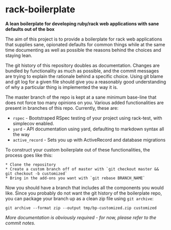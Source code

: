 # rack-boilerplate

**A lean boilerplate for developing ruby/rack web applications with sane defaults out of the box**

The aim of this project is to provide a boilerplate for rack web applications that supplies sane,
opionated defaults for common things while at the same time documenting as well as possible the reasons
behind the choices and staying lean.

The git history of this repository doubles as documentation. Changes are bundled by functionality as
much as possible, and the commit messages are trying to explain the rationale behind a specific 
choice. Using git blame and git log for a given file should give you a reasonably good understanding of
why a particular thing is implemented the way it is.

The master branch of the repo is kept at a sane minimum base-line that does not force too many opinions
on you. Various added functionalities are present in branches of this repo. Currently, these are:

  * `rspec` - Bootstraped RSpec testing of your project using rack-test, with simplecov enabled.
  * `yard` - API documentation using yard, defaulting to markdown syntax all the way
  * `active_record` - Sets you up with ActiveRecord and database migrations

To construct your custom boilerplate out of these functionalities, the process goes like this:

    * Clone the repository
    * Create a custom branch off of master with `git checkout master && git checkout -b customized` 
    * Bring in the add-ons you want with `git rebase BRANCH_NAME`

Now you should have a branch that includes all the components you would like. Since you probably do not want 
the git history of the boilerplate repo, you can package your branch up as a clean zip file using `git archive`:

    git archive --format zip --output tmp/bp-customized.zip customized

*More documentation is obviously required - for now, please refer to the commit notes.*